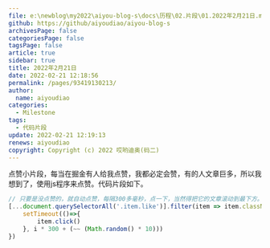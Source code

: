 ```yaml
---
file: e:\newblog\my2022\aiyou-blog-s\docs\历程\02.片段\01.2022年2月21日.md
github: https://github/aiyoudiao/aiyou-blog-s
archivesPage: false
categoriesPage: false
tagsPage: false
article: true
sidebar: true
title: 2022年2月21日
date: 2022-02-21 12:18:56
permalink: /pages/93419130213/
author: 
  name: aiyoudiao
categories: 
  - Milestone
tags: 
  - 代码片段
update: 2022-02-21 12:19:13
renews: aiyoudiao
copyright: Copyright (c) 2022 哎哟迪奥(码二)
---
```


点赞小片段，每当在掘金有人给我点赞，我都必定会赞，有的人文章巨多，所以我想到了，使用js程序来点赞。代码片段如下。

```js
// 只要是没点赞的，就自动点赞，每隔300多毫秒，点一下，当然得把它的文章滚动到最下方。
[...document.querySelectorAll('.item.like')].filter(item => item.className !== 'item like active').forEach((item, i) => {
    setTimeout(()=>{
        item.click()
    }, i * 300 + (~~ (Math.random() * 10)))
})
```

<!-- more -->

